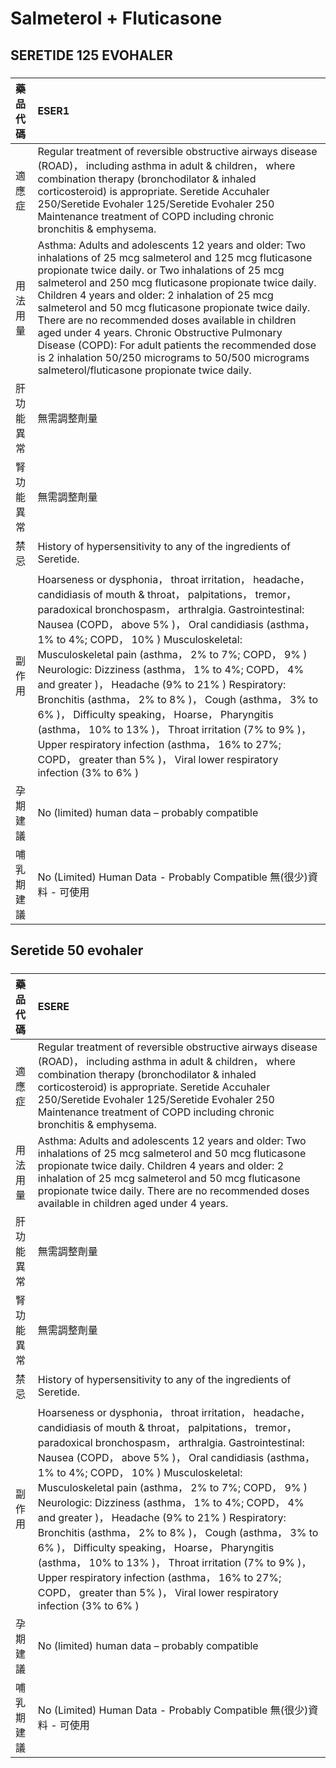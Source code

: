 # Salmeterol + Fluticasone

## SERETIDE 125 EVOHALER

##### 

| 藥品代碼   | ESER1                                                                                                                                                                                                                                                                                                                                                                                                                                                                                                                                                                                                                                                                                                                              |
|:-----------|:-----------------------------------------------------------------------------------------------------------------------------------------------------------------------------------------------------------------------------------------------------------------------------------------------------------------------------------------------------------------------------------------------------------------------------------------------------------------------------------------------------------------------------------------------------------------------------------------------------------------------------------------------------------------------------------------------------------------------------------|
| 適應症     | Regular treatment of reversible obstructive airways disease (ROAD)， including asthma in adult & children， where combination therapy (bronchodilator & inhaled corticosteroid) is appropriate. Seretide Accuhaler 250/Seretide Evohaler 125/Seretide Evohaler 250 Maintenance treatment of COPD including chronic bronchitis & emphysema.                                                                                                                                                                                                                                                                                                                                                                                         |
| 用法用量   | Asthma: Adults and adolescents 12 years and older: Two inhalations of 25 mcg salmeterol and 125 mcg fluticasone propionate twice daily. or Two inhalations of 25 mcg salmeterol and 250 mcg fluticasone propionate twice daily. Children 4 years and older: 2 inhalation of 25 mcg salmeterol and 50 mcg fluticasone propionate twice daily. There are no recommended doses available in children aged under 4 years. Chronic Obstructive Pulmonary Disease (COPD): For adult patients the recommended dose is 2 inhalation 50/250 micrograms to 50/500 micrograms salmeterol/fluticasone propionate twice daily.                                                                                                                  |
| 肝功能異常 | 無需調整劑量                                                                                                                                                                                                                                                                                                                                                                                                                                                                                                                                                                                                                                                                                                                       |
| 腎功能異常 | 無需調整劑量                                                                                                                                                                                                                                                                                                                                                                                                                                                                                                                                                                                                                                                                                                                       |
| 禁忌       | History of hypersensitivity to any of the ingredients of Seretide.                                                                                                                                                                                                                                                                                                                                                                                                                                                                                                                                                                                                                                                                 |
| 副作用     | Hoarseness or dysphonia， throat irritation， headache， candidiasis of mouth & throat， palpitations， tremor， paradoxical bronchospasm， arthralgia. Gastrointestinal: Nausea (COPD， above 5% )， Oral candidiasis (asthma， 1% to 4%; COPD， 10% ) Musculoskeletal: Musculoskeletal pain (asthma， 2% to 7%; COPD， 9% ) Neurologic: Dizziness (asthma， 1% to 4%; COPD， 4% and greater )， Headache (9% to 21% ) Respiratory: Bronchitis (asthma， 2% to 8% )， Cough (asthma， 3% to 6% )， Difficulty speaking， Hoarse， Pharyngitis (asthma， 10% to 13% )， Throat irritation (7% to 9% )， Upper respiratory infection (asthma， 16% to 27%; COPD， greater than 5% )， Viral lower respiratory infection (3% to 6% ) |
| 孕期建議   | No (limited) human data – probably compatible                                                                                                                                                                                                                                                                                                                                                                                                                                                                                                                                                                                                                                                                                      |
| 哺乳期建議 | No (Limited) Human Data - Probably Compatible 無(很少)資料 - 可使用                                                                                                                                                                                                                                                                                                                                                                                                                                                                                                                                                                                                                                                                |

## Seretide 50 evohaler

##### 

| 藥品代碼   | ESERE                                                                                                                                                                                                                                                                                                                                                                                                                                                                                                                                                                                                                                                                                                                              |
|:-----------|:-----------------------------------------------------------------------------------------------------------------------------------------------------------------------------------------------------------------------------------------------------------------------------------------------------------------------------------------------------------------------------------------------------------------------------------------------------------------------------------------------------------------------------------------------------------------------------------------------------------------------------------------------------------------------------------------------------------------------------------|
| 適應症     | Regular treatment of reversible obstructive airways disease (ROAD)， including asthma in adult & children， where combination therapy (bronchodilator & inhaled corticosteroid) is appropriate. Seretide Accuhaler 250/Seretide Evohaler 125/Seretide Evohaler 250 Maintenance treatment of COPD including chronic bronchitis & emphysema.                                                                                                                                                                                                                                                                                                                                                                                         |
| 用法用量   | Asthma: Adults and adolescents 12 years and older: Two inhalations of 25 mcg salmeterol and 50 mcg fluticasone propionate twice daily. Children 4 years and older: 2 inhalation of 25 mcg salmeterol and 50 mcg fluticasone propionate twice daily. There are no recommended doses available in children aged under 4 years.                                                                                                                                                                                                                                                                                                                                                                                                       |
| 肝功能異常 | 無需調整劑量                                                                                                                                                                                                                                                                                                                                                                                                                                                                                                                                                                                                                                                                                                                       |
| 腎功能異常 | 無需調整劑量                                                                                                                                                                                                                                                                                                                                                                                                                                                                                                                                                                                                                                                                                                                       |
| 禁忌       | History of hypersensitivity to any of the ingredients of Seretide.                                                                                                                                                                                                                                                                                                                                                                                                                                                                                                                                                                                                                                                                 |
| 副作用     | Hoarseness or dysphonia， throat irritation， headache， candidiasis of mouth & throat， palpitations， tremor， paradoxical bronchospasm， arthralgia. Gastrointestinal: Nausea (COPD， above 5% )， Oral candidiasis (asthma， 1% to 4%; COPD， 10% ) Musculoskeletal: Musculoskeletal pain (asthma， 2% to 7%; COPD， 9% ) Neurologic: Dizziness (asthma， 1% to 4%; COPD， 4% and greater )， Headache (9% to 21% ) Respiratory: Bronchitis (asthma， 2% to 8% )， Cough (asthma， 3% to 6% )， Difficulty speaking， Hoarse， Pharyngitis (asthma， 10% to 13% )， Throat irritation (7% to 9% )， Upper respiratory infection (asthma， 16% to 27%; COPD， greater than 5% )， Viral lower respiratory infection (3% to 6% ) |
| 孕期建議   | No (limited) human data – probably compatible                                                                                                                                                                                                                                                                                                                                                                                                                                                                                                                                                                                                                                                                                      |
| 哺乳期建議 | No (Limited) Human Data - Probably Compatible 無(很少)資料 - 可使用                                                                                                                                                                                                                                                                                                                                                                                                                                                                                                                                                                                                                                                                |

